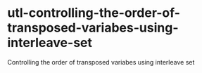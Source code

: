 # utl-controlling-the-order-of-transposed-variabes-using-interleave-set
Controlling the order of transposed variabes using interleave set

